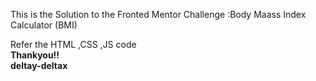 This is the Solution to the Fronted Mentor Challenge :Body Maass Index Calculator (BMI)

Refer the HTML ,CSS ,JS code  <br>
<b>Thankyou!!</b>
<br>
<b>deltay-deltax</b>
